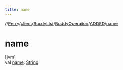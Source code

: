 ```yaml
---
title: name
---
```

//[Perry](../../../../../index.html)/[client](../../../index.html)/[BuddyList](../../index.html)/[BuddyOperation](../index.html)/[ADDED](index.html)/[name](name.html)



# name



[jvm]\
val [name](name.html): [String](https://kotlinlang.org/api/latest/jvm/stdlib/kotlin/-string/index.html)




